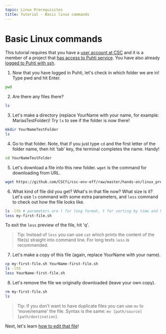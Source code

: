 ```yaml
---
topic: Linux Prerequisites
title: Tutorial - Basic linux commands
---
```

# Basic Linux commands

This tutorial requires that you have a [user account at CSC](https://docs.csc.fi/accounts/how-to-create-new-user-account/)
and it is a member of a project that [has access to Puhti service](https://docs.csc.fi/accounts/how-to-add-service-access-for-project/).
You have also already [logged to Puhti with ssh](https://csc-training.github.io/csc-env-eff/hands-on/connecting/ssh-puhti.html).


1. Now that you have logged in Puhti, let's check in which folder we are in! Type pwd and hit Enter.
```bash
pwd
```

2. Are there any files there? 
```bash
ls
```

3. Let's make a directory (replace YourName with your name, for example: MariasTestFolder)! Try `ls` to see if the folder is now there!
```bash
mkdir YourNameTestFolder 
ls
```

4. Go to that folder. Note, that if you just type `cd` and the first letter of the folder name,  then hit 'tab' key, the terminal completes the name. Handy!
```bash
cd YourNameTestFolder
```

5. Let's download a file into this new folder. `wget` is the command for downloading from URL.
```bash
wget https://github.com/CSCfi/csc-env-eff/raw/master/hands-on/linux_prerequisites/my-first-file.sh
```

6. What kind of file did you get? What's in that file now? What size is it? Let's use `ls` command with some extra parameters, and `less`  command to check out how the file looks like. 
```bash
ls -lth # parameters are l for long format, t for sorting by time and h for convenient size units. Anything that starts with a hashtag is a comment and is not executed
less my-first-file.sh
```
To exit the `less` preview of the file, hit 'q'. 

> Tip: Instead of `less` you can use `cat` which prints the content of the file(s) straight into command line. For long texts `less` is recommended.

7. Let's make a copy of this file (again, replace YourName with your name).
```bash
cp my-first-file.sh YourName-first-file.sh
ls -lth
less YourName-first-file.sh
```

8. Let's remove the file we originally downloaded (leave your own copy). 
```bash
rm my-first-file.sh
ls
```

> Tip: If you don't want to have duplicate files you can use `mv` to 'move/rename' the file. Syntax is the same: `mv [path/source] [path/destination]`.

Next, let's learn [how to edit that file](https://csc-training.github.io/csc-env-eff/hands-on/linux_prerequisites/basic-file-editing.html)!
